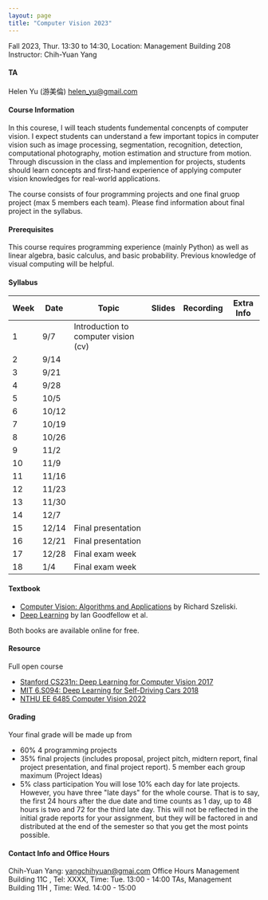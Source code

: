 ```yaml
---
layout: page
title: "Computer Vision 2023"
---
```


Fall 2023, Thur. 13:30 to 14:30, Location: Management Building 208
Instructor: Chih-Yuan Yang

#### TA

Helen Yu (游美倫) [helen_yu@gmail.com](mailto:helen_yu@gmail.com)


#### Course Information

In this courese, I will teach students fundemental concenpts of computer vision. I expect students can understand a few important topics in computer vision such as image processing, segmentation, recognition, detection, computational photography, motion estimation and structure from motion. Through discussion in the class and implemention for projects, students should learn concepts and first-hand experience of applying computer vision knowledges for real-world applications.

The course consists of four programming projects and one final gruop project (max 5 members each team). Please find information about final project in the syllabus.

#### Prerequisites

This course requires programming experience (mainly Python) as well as linear algebra, basic calculus, and basic probability. Previous knowledge of visual computing will be helpful.

#### Syllabus

|Week|Date|Topic                                |Slides   |Recording | Extra Info |
|---|---|---|---|---|---|
|1   |9/7        |Introduction to computer vision (cv) |      |          |            |
|2   |9/14        |                                    |      |          |            |
|3   |9/21        |                                    |      |          |            |
|4   |9/28        |                                    |      |          |            |
|5   |10/5        |                                    |      |          |            |
|6   |10/12        |                                   |      |          |            |
|7   |10/19        |                                   |      |          |            |
|8   |10/26        |                                   |      |          |            |
|9   |11/2        |                                    |      |          |            |
|10  |11/9        |                                    |      |          |            |
|11  |11/16        | |      |          |            |
|12  |11/23        | |      |          |            |
|13  |11/30        | |      |          |            |
|14  |12/7        | |      |          |            |
|15  |12/14        |Final presentation                 |      |          |            |
|16  |12/21        |Final presentation                 |      |          |            |
|17  |12/28        |Final exam week                    |      |          |            |
|18  |1/4        |Final exam week                    |      |          |            |


#### Textbook
- [Computer Vision: Algorithms and Applications](http://szeliski.org/Book/) by Richard Szeliski.
- [Deep Learning](https://www.deeplearningbook.org/) by Ian Goodfellow et al.

Both books are available online for free.

#### Resource
Full open course 
- [Stanford CS231n: Deep Learning for Computer Vision 2017](https://www.youtube.com/playlist?list=PL3FW7Lu3i5JvHM8ljYj-zLfQRF3EO8sYv)
- [MIT 6.S094: Deep Learning for Self-Driving Cars 2018](https://www.youtube.com/watch?v=-6INDaLcuJY&list=PLts9ZnoIwN9MJOXSFal2wFImRjfUhmYSP)
- [NTHU EE 6485 Computer Vision 2022](https://aliensunmin.github.io/teaching/cv2022/index.html)

#### Grading
Your final grade will be made up from
- 60% 4 programming projects
- 35% final projects (includes proposal, project pitch, midtern report, final project presentation, and final project report). 5 member each group maximum (Project Ideas)
- 5% class participation
You will lose 10% each day for late projects. However, you have three "late days" for the whole course. That is to say, the first 24 hours after the due date and time counts as 1 day, up to 48 hours is two and 72 for the third late day. This will not be reflected in the initial grade reports for your assignment, but they will be factored in and distributed at the end of the semester so that you get the most points possible.

#### Contact Info and Office Hours
Chih-Yuan Yang: yangchihyuan@gmai.com
Office Hours
Management Building 11C , Tel: XXXX, Time: Tue. 13:00 - 14:00
TAs, Management Building 11H , Time: Wed. 14:00 - 15:00